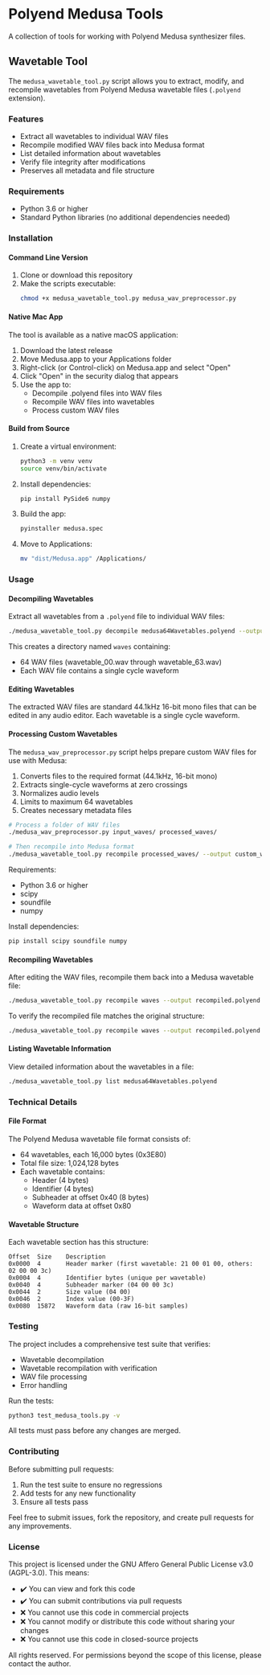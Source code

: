 # Polyend Medusa Tools

A collection of tools for working with Polyend Medusa synthesizer files.

## Wavetable Tool

The `medusa_wavetable_tool.py` script allows you to extract, modify, and recompile wavetables from Polyend Medusa wavetable files (`.polyend` extension).

### Features

- Extract all wavetables to individual WAV files
- Recompile modified WAV files back into Medusa format
- List detailed information about wavetables
- Verify file integrity after modifications
- Preserves all metadata and file structure

### Requirements

- Python 3.6 or higher
- Standard Python libraries (no additional dependencies needed)

### Installation

#### Command Line Version
1. Clone or download this repository
2. Make the scripts executable:
   ```bash
   chmod +x medusa_wavetable_tool.py medusa_wav_preprocessor.py
   ```

#### Native Mac App
The tool is available as a native macOS application:

1. Download the latest release
2. Move Medusa.app to your Applications folder
3. Right-click (or Control-click) on Medusa.app and select "Open"
4. Click "Open" in the security dialog that appears
5. Use the app to:
   - Decompile .polyend files into WAV files
   - Recompile WAV files into wavetables
   - Process custom WAV files

#### Build from Source
1. Create a virtual environment:
   ```bash
   python3 -m venv venv
   source venv/bin/activate
   ```
2. Install dependencies:
   ```bash
   pip install PySide6 numpy
   ```
3. Build the app:
   ```bash
   pyinstaller medusa.spec
   ```
4. Move to Applications:
   ```bash
   mv "dist/Medusa.app" /Applications/
   ```

### Usage

#### Decompiling Wavetables

Extract all wavetables from a `.polyend` file to individual WAV files:

```bash
./medusa_wavetable_tool.py decompile medusa64Wavetables.polyend --output waves
```

This creates a directory named `waves` containing:
- 64 WAV files (wavetable_00.wav through wavetable_63.wav)
- Each WAV file contains a single cycle waveform

#### Editing Wavetables

The extracted WAV files are standard 44.1kHz 16-bit mono files that can be edited in any audio editor. Each wavetable is a single cycle waveform.

#### Processing Custom Wavetables

The `medusa_wav_preprocessor.py` script helps prepare custom WAV files for use with Medusa:

1. Converts files to the required format (44.1kHz, 16-bit mono)
2. Extracts single-cycle waveforms at zero crossings
3. Normalizes audio levels
4. Limits to maximum 64 wavetables
5. Creates necessary metadata files

```bash
# Process a folder of WAV files
./medusa_wav_preprocessor.py input_waves/ processed_waves/

# Then recompile into Medusa format
./medusa_wavetable_tool.py recompile processed_waves/ --output custom_wavetables.polyend
```

Requirements:
- Python 3.6 or higher
- scipy
- soundfile
- numpy

Install dependencies:
```bash
pip install scipy soundfile numpy
```

#### Recompiling Wavetables

After editing the WAV files, recompile them back into a Medusa wavetable file:

```bash
./medusa_wavetable_tool.py recompile waves --output recompiled.polyend
```

To verify the recompiled file matches the original structure:

```bash
./medusa_wavetable_tool.py recompile waves --output recompiled.polyend --verify-with original.polyend
```

#### Listing Wavetable Information

View detailed information about the wavetables in a file:

```bash
./medusa_wavetable_tool.py list medusa64Wavetables.polyend
```

### Technical Details

#### File Format

The Polyend Medusa wavetable file format consists of:
- 64 wavetables, each 16,000 bytes (0x3E80)
- Total file size: 1,024,128 bytes
- Each wavetable contains:
  - Header (4 bytes)
  - Identifier (4 bytes)
  - Subheader at offset 0x40 (8 bytes)
  - Waveform data at offset 0x80

#### Wavetable Structure

Each wavetable section has this structure:
```
Offset  Size    Description
0x0000  4       Header marker (first wavetable: 21 00 01 00, others: 02 00 00 3c)
0x0004  4       Identifier bytes (unique per wavetable)
0x0040  4       Subheader marker (04 00 00 3c)
0x0044  2       Size value (04 00)
0x0046  2       Index value (00-3F)
0x0080  15872   Waveform data (raw 16-bit samples)
```

### Testing

The project includes a comprehensive test suite that verifies:
- Wavetable decompilation
- Wavetable recompilation with verification
- WAV file processing
- Error handling

Run the tests:
```bash
python3 test_medusa_tools.py -v
```

All tests must pass before any changes are merged.

### Contributing

Before submitting pull requests:
1. Run the test suite to ensure no regressions
2. Add tests for any new functionality
3. Ensure all tests pass

Feel free to submit issues, fork the repository, and create pull requests for any improvements.

### License

This project is licensed under the GNU Affero General Public License v3.0 (AGPL-3.0). This means:

- ✔️ You can view and fork this code
- ✔️ You can submit contributions via pull requests
- ❌ You cannot use this code in commercial projects
- ❌ You cannot modify or distribute this code without sharing your changes
- ❌ You cannot use this code in closed-source projects

All rights reserved. For permissions beyond the scope of this license, please contact the author.